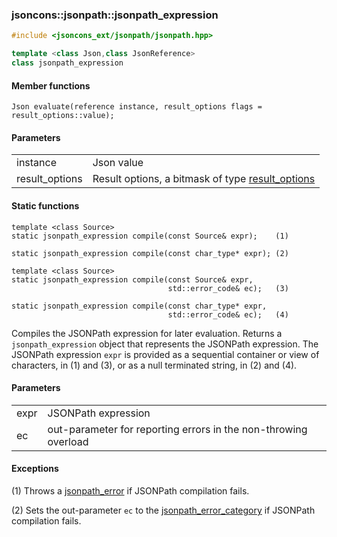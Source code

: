 ### jsoncons::jsonpath::jsonpath_expression

```c++
#include <jsoncons_ext/jsonpath/jsonpath.hpp>

template <class Json,class JsonReference>
class jsonpath_expression
```

#### Member functions

    Json evaluate(reference instance, result_options flags = result_options::value); 

#### Parameters

<table>
  <tr>
    <td>instance</td>
    <td>Json value</td> 
  </tr>
  <tr>
    <td>result_options</td>
    <td>Result options, a bitmask of type <a href="result_options.md">result_options</></td> 
  </tr>
</table>

#### Static functions

    template <class Source>
    static jsonpath_expression compile(const Source& expr);    (1)

    static jsonpath_expression compile(const char_type* expr); (2)

    template <class Source>
    static jsonpath_expression compile(const Source& expr,
                                       std::error_code& ec);   (3)

    static jsonpath_expression compile(const char_type* expr,
                                       std::error_code& ec);   (4)

Compiles the JSONPath expression for later evaluation. Returns a `jsonpath_expression` object 
that represents the JSONPath expression.
The JSONPath expression `expr` is provided as a sequential container or view of characters, 
in (1) and (3), or as a null terminated string, in (2) and (4).

#### Parameters

<table>
  <tr>
    <td>expr</td>
    <td>JSONPath expression</td> 
  </tr>
  <tr>
    <td>ec</td>
    <td>out-parameter for reporting errors in the non-throwing overload</td> 
  </tr>
</table>

#### Exceptions

(1) Throws a [jsonpath_error](jsonpath_error.md) if JSONPath compilation fails.

(2) Sets the out-parameter `ec` to the [jsonpath_error_category](jsonpath_errc.md) if JSONPath compilation fails. 


